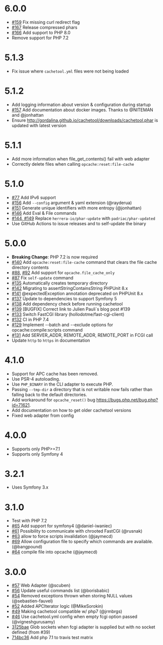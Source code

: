 # 6.0.0

- [#159](https://github.com/gordalina/cachetool/issues/159) Fix missing curl redirect flag
- [#167](https://github.com/gordalina/cachetool/issues/167) Release compressed phars
- [#166](https://github.com/gordalina/cachetool/issues/159) Add support to PHP 8.0
- Remove support for PHP 7.2

# 5.1.3

- Fix issue where `cachetool.yml` files were not being loaded

# 5.1.2

- Add logging information about version & configuration during startup
- [#157](https://github.com/gordalina/cachetool/issues/157) Add documentation about docker images. Thanks to @NITEMAN and @jonhattan
- Ensure http://gordalina.github.io/cachetool/downloads/cachetool.phar is updated with latest version

# 5.1.1

- Add more information when file_get_contents() fail with web adapter
- Correctly delete files when calling `opcache:reset:file-cache`

# 5.1.0

- [#77](https://github.com/gordalina/cachetool/issues/77) Add IPv6 support
- [#156](https://github.com/gordalina/cachetool/pull/156) Add `--config` argument & yaml extension (@rayderua)
- [#151](https://github.com/gordalina/cachetool/pull/152) Generate unique identifiers with more entropy (@jonhattan)
- [#146](https://github.com/gordalina/cachetool/pull/146) Add Eval & File commands
- [#144, #149](https://github.com/gordalina/cachetool/pull/149) Replace `herrera-io/phar-update` with `padriac/phar-updated`
- Use GitHub Actions to issue releases and to self-update the binary

# 5.0.0

- **Breaking Change**: PHP 7.2 is now required
- [#140](https://github.com/gordalina/cachetool/issues/140) Add `opcache:reset:file-cache` command that clears the file cache directory contents
- [#88](https://github.com/gordalina/cachetool/issues/88), [#92](https://github.com/gordalina/cachetool/issues/92) Add support for `opcache.file_cache_only`
- [#87](https://github.com/gordalina/cachetool/issues/87) Fix `self-update` command
- [#135](https://github.com/gordalina/cachetool/issues/135) Automatically creates temporary directory
- [#142](https://github.com/gordalina/cachetool/issues/142) Migrating to assertStringContainsString PHPUnit 8.x
- [#141](https://github.com/gordalina/cachetool/issues/141) @expectedException annotation deprecated on PHPUnit 8.x
- [#137](https://github.com/gordalina/cachetool/pull/137) Update to dependencies to support Symfony 5
- [#138](https://github.com/gordalina/cachetool/pull/138) Add dependency check before running cachetool
- [#139](https://github.com/gordalina/cachetool/pull/139) [BUGFIX] Correct link to Julien Pauli´s blog post #139
- [#133](https://github.com/gordalina/cachetool/pull/133) Switch FastCGI library (hollodotme/fast-cgi-client)
- [#132](https://github.com/gordalina/cachetool/pull/132) CI in PHP 7.4
- [#129](https://github.com/gordalina/cachetool/pull/129) Implement --batch and --exclude options for opcache:compile:scripts command
- [#131](https://github.com/gordalina/cachetool/pull/131) Add SERVER_ADDR, REMOTE_ADDR, REMOTE_PORT in FCGI call
- Update `http` to `https` in documentation

# 4.1.0

- Support for APC cache has been removed.
- Use PSR-4 autoloading.
- Use `PHP_BINARY` in the CLI adapter to execute PHP.
- Passing `--tmp-dir` a directory that is not writable now fails rather than
  falling back to the default directories.
- Add workaround for `opcache_reset()` bug
  <https://bugs.php.net/bug.php?id=71621>.
- Add documentation on how to get older cachetool versions
- Fixed web adapter from config

# 4.0.0

- Supports only PHP>=7.1
- Supports only Symfony 4

# 3.2.1

- Uses Symfony 3.x

# 3.1.0

- Test with PHP 7.2
- [#65](https://github.com/gordalina/cachetool/pull/65) Add support for symfony4 (@daniel-iwaniec)
- [#61](https://github.com/gordalina/cachetool/pull/61) Possibility to communicate with chrooted FastCGI (@rusnak)
- [#63](https://github.com/gordalina/cachetool/pull/63) allow to force scripts invalidation (@jaymecd)
- [#69](https://github.com/gordalina/cachetool/pull/69) Allow configuration file to specify which commands are available. (@bangpound)
- [#64](https://github.com/gordalina/cachetool/pull/64) compile file into opcache (@jaymecd)

# 3.0.0

- [#57](https://github.com/gordalina/cachetool/pull/57) Web Adapter (@scuben)
- [#56](https://github.com/gordalina/cachetool/pull/56) Update useful commands list (@borisbabic)
- [#54](https://github.com/gordalina/cachetool/pull/54) Removed exceptions thrown when storing NULL values (@sebastien-fauvel)
- [#52](https://github.com/gordalina/cachetool/pull/52) Added APCIterator logic (@MikeSorokin)
- [#49](https://github.com/gordalina/cachetool/pull/49) Making cachetool compatible w/ php7 (@jrmbrgs)
- [#46](https://github.com/gordalina/cachetool/pull/46) Use cachetool.yml config when empty fcgi option passed (@vigneshgurusamy)
- [3125bae](https://github.com/gordalina/cachetool/commit/3125bae) Glob sockets when fcgi adapter is supplied but with no socket defined (from #39)
- [714bc36](https://github.com/gordalina/cachetool/commit/714bc36) Add php 7.1 to travis test matrix
